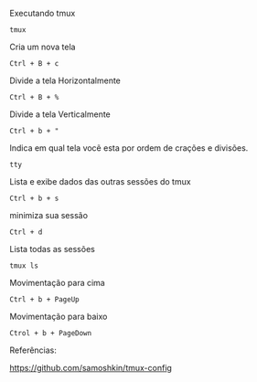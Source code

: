 Executando tmux

`tmux` 

Cria um nova tela

`Ctrl + B + c` 

Divide a tela Horizontalmente

`Ctrl + B + %`

Divide a tela Verticalmente

`Ctrl + b + "`

Indica em qual tela vocẽ esta por ordem de crações e divisões.

`tty`

Lista e exibe dados das outras sessões do tmux

`Ctrl + b + s`

minimiza sua sessão

`Ctrl + d`
 
 Lista todas as sessões

`tmux ls `

Movimentação para cima

`Ctrl + b + PageUp`

Movimentação para baixo

`Ctrol + b + PageDown`








Referências:

https://github.com/samoshkin/tmux-config


